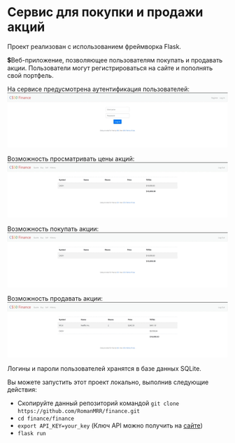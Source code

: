 # Сервис для покупки и продажи акций
Проект реализован с использованием фреймворка Flask.

:heavy_dollar_sign:Веб-приложение, позволяющее пользователям покупать и продавать акции. Пользователи могут регистрироваться на сайте и пополнять свой портфель.

На сервисе предусмотрена аутентификация пользователей:
![Вход пользователя](finance/demonstration/Registration.gif)

Возможность просматривать цены акций:
![Просмотр цен акций](finance/demonstration/Viewing_shares.gif)

Возможность покупать акции:
![Покупка акций](finance/demonstration/Purchase_of_shares.gif)

Возможность продавать акции:
![Покупка акций](finance/demonstration/Sale_of_shares.gif)


Логины и пароли пользователей хранятся в базе данных SQLite.

Вы можете запустить этот проект локально, выполнив следующие действия:

- Скопируйте данный репозиторий командой `git clone https://github.com/RomanMRR/finance.git`
- `cd finance/finance`
- `export API_KEY=your_key` (Ключ API можно получить на  [сайте](iexcloud.io/cloud-login#/register/))
- `flask run`


